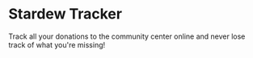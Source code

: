 # Stardew Tracker
Track all your donations to the community center online and never lose track of what you're missing!
